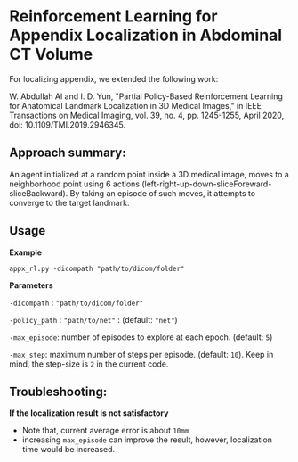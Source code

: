 # Reinforcement Learning for Appendix Localization in Abdominal CT Volume

For localizing appendix, we extended the following work:

W. Abdullah Al and I. D. Yun, "Partial Policy-Based Reinforcement Learning for Anatomical Landmark Localization in 3D Medical Images," in IEEE Transactions on Medical Imaging, vol. 39, no. 4, pp. 1245-1255, April 2020, doi: 10.1109/TMI.2019.2946345.

## Approach summary:
An agent initialized at a random point inside a 3D medical image, moves to a neighborhood point using 6 actions (left-right-up-down-sliceForeward-sliceBackward). By taking an episode of such moves, it attempts to converge to the target landmark.

## Usage
**Example**

`appx_rl.py -dicompath "path/to/dicom/folder"`

**Parameters**

`-dicompath` : `"path/to/dicom/folder"`

`-policy_path` : `"path/to/net"` : (default: `"net"`)

`-max_episode`: number of episodes to explore at each epoch. (default: `5`)

`-max_step`: maximum number of steps per episode. (default: `10`). Keep in mind, the step-size is `2` in the current code.



## Troubleshooting:
**If the localization result is not satisfactory**

- Note that, current average error is about `10mm`
- increasing `max_episode` can improve the result, however, localization time would be increased.







